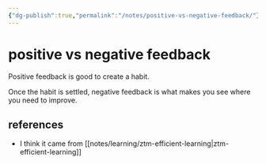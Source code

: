 ```yaml
---
{"dg-publish":true,"permalink":"/notes/positive-vs-negative-feedback/"}
---
```


# positive vs negative feedback

Positive feedback is good to create a habit.

Once the habit is settled, negative feedback is what makes you see where you need to improve.


## references

- I think it came from [[notes/learning/ztm-efficient-learning\|ztm-efficient-learning]]